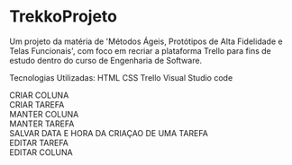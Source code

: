 # TrekkoProjeto
Um projeto da matéria de 'Métodos Ágeis, Protótipos de Alta Fidelidade e Telas Funcionais', com foco em recriar a plataforma Trello para fins de estudo dentro do curso de Engenharia de Software. 

Tecnologias Utilizadas:
HTML
CSS
Trello
Visual Studio code

CRIAR COLUNA  
CRIAR TAREFA  
MANTER COLUNA  
MANTER TAREFA  
SALVAR DATA E HORA DA CRIAÇAO DE UMA TAREFA   
EDITAR TAREFA  
EDITAR COLUNA  